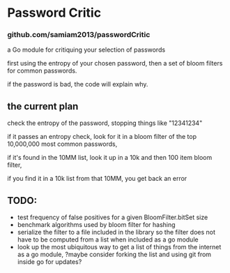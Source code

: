 # Password Critic
###  github.com/samiam2013/passwordCritic
a Go module for critiquing your selection of passwords

first using the entropy of your chosen password, then a set of bloom filters for common passwords. 

if the password is bad, the code will explain why.

## the current plan

check the entropy of the password, stopping things like "12341234"

if it passes an entropy check, look for it in a bloom filter of the top 10,000,000 most common passwords, 

if it's found in the 10MM list, look it up in a 10k and then 100 item bloom filter, 

if you find it in a 10k list from that 10MM, you get back an error

## TODO:
 * test frequency of false positives for a given BloomFilter.bitSet size
 * benchmark algorithms used by bloom filter for hashing 
 * serialize the filter to a file included in the library so the filter does not have to be computed from a list when included as a go module
 * look up the most ubiquitous way to get a list of things from the internet as a go module, ?maybe consider forking the list and using git from inside go for updates?